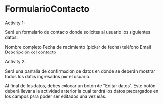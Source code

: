 # FormularioContacto

Activity 1:

Será un formulario de contacto donde solicites al usuario los siguientes datos:

Nombre completo
Fecha de nacimiento (picker de fecha)
teléfono
Email
Descripción del contacto


Activity 2:

Será una pantalla de confirmación de datos en donde se deberán mostrar todos los datos ingresados por el usuario.

Al final de los datos, debes colocar un botón de "Editar datos". Este botón deberá llevar a la actividad anterior la cual tendrá los datos precargados en los campos para poder ser editados una vez más.
